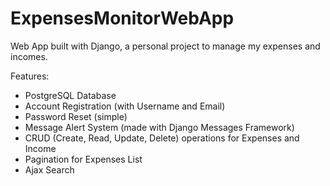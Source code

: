 # ExpensesMonitorWebApp
Web App built with Django, a personal project to manage my expenses and incomes.

Features: 
 - PostgreSQL Database
 - Account Registration (with Username and Email)
 - Password Reset (simple)
 - Message Alert System (made with Django Messages Framework)
 - CRUD (Create, Read, Update, Delete) operations for Expenses and Income
 - Pagination for Expenses List
 - Ajax Search
 
